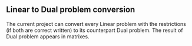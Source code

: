 ## Linear to Dual problem conversion
The current project can convert every Linear problem with the restrictions (if both are correct written) 
to its counterpart Dual problem. The result of Dual problem appears in matrixes.
